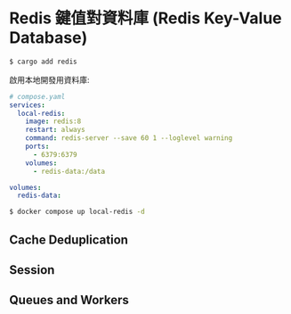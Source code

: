 # Redis 鍵值對資料庫 (Redis Key-Value Database)

```sh
$ cargo add redis
```

啟用本地開發用資料庫:

```yaml
# compose.yaml
services:
  local-redis:
    image: redis:8
    restart: always
    command: redis-server --save 60 1 --loglevel warning
    ports:
      - 6379:6379
    volumes:
      - redis-data:/data

volumes:
  redis-data:
```

```sh
$ docker compose up local-redis -d
```

## Cache Deduplication

## Session

## Queues and Workers

